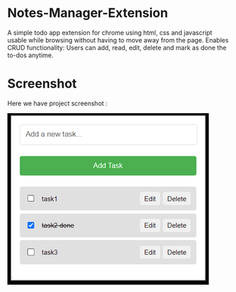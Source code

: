 # Notes-Manager-Extension
A simple todo app extension for chrome using html, css and javascript usable while browsing without having to move away from the page.
Enables CRUD functionality: Users can add, read, edit, delete and mark as done the to-dos anytime.

 # Screenshot
Here we have project screenshot :

![screenshot](screenshot.png)
